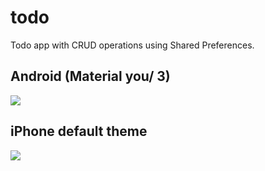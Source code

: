 # todo

Todo app with CRUD operations using Shared Preferences. 
## Android (Material you/ 3)
![](android_material_you.gif)

## iPhone default theme
![](iPhone_default_theme.gif)
